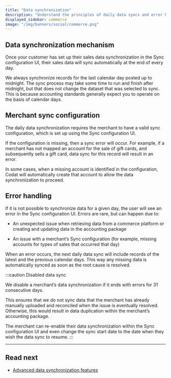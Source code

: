 ```yaml
---
title: "Data synchronization"
description: "Understand the principles of daily data syncs and error handling in Sync for Commerce"
displayed_sidebar: commerce
image: "/img/banners/social/commerce.png"
---
```


## Data synchronization mechanism

Once your customer has set up their sales data synchronization in the Sync configuration UI, their sales data will sync automatically at the end of every day.

We always synchronize records for the last calendar day posted up to midnight. The sync process may take some time to run and finish after midnight, but that does not change the dataset that was selected to sync. This is because accounting standards generally expect you to operate on the basis of calendar days. 

## Merchant sync configuration

The daily data synchronization requires the merchant to have a valid sync configuration, which is set up using the Sync configuration UI. 

If the configuration is missing, then a sync error will occur. For example, if a merchant has not mapped an account for the sale of gift cards, and subsequently sells a gift card, data sync for this record will result in an error. 

In some cases, when a missing account is identified in the configuration, Codat will automatically create that account to allow the data synchronization to proceed.

## Error handling

If it is not possible to synchronize data for a given day, the user will see an error in the Sync configuration UI. Errors are rare, but can happen due to:

- An unexpected issue when retrieving data from a commerce platform or creating and updating data in the accounting package

- An issue with a merchant’s Sync configuration (for example, missing accounts for types of sales that occurred that day)

When an error occurs, the next daily data sync will include records of the latest and the previous calendar days. This way any missing data is automatically synced as soon as the root cause is resolved.

:::caution Disabled data sync

We disable a merchant’s data synchronization if it ends with errors for 31 consecutive days.

This ensures that we do not sync data that the merchant has already manually uploaded and reconciled when the issue is eventually resolved. Otherwise, this would result in data duplication within the merchant’s accounting package.

The merchant can re-enable their data synchronization within the Sync configuration UI and even change the sync start date to the date when they wish the data sync to resume.
:::  

---
## Read next

- [Advanced data synchronization features](/commerce/advanced-setup)